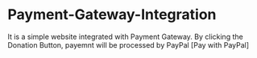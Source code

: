 # Payment-Gateway-Integration
It is a simple website integrated with Payment Gateway. By clicking the Donation Button, payemnt will be processed by PayPal [Pay with PayPal]
